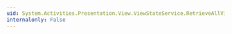 ```yaml
---
uid: System.Activities.Presentation.View.ViewStateService.RetrieveAllViewState(System.Activities.Presentation.Model.ModelItem)
internalonly: False
---
```

